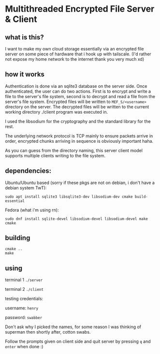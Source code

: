 # Multithreaded Encrypted File Server & Client

## what is this?

I want to make my own cloud storage essentially via an encrypted file server on some piece of hardware that i hook up with tailscale. (I'd rather not expose my home network to the internet thank you very much xd)

## how it works

Authentication is done via an sqlite3 database on the server side. Once authenticated, the user can do two actions. First is to encrypt and write a file to the server's file system, second is to decrypt and read a file from the server's file system. Encrypted files will be written to `MEF_S/<username>` directory on the server. The decrypted files will be written to the current working directory ./client program was executed in.

I used the libsodium for the cryptography and the standard library for the rest.

The underlying network protocol is TCP mainly to ensure packets arrive in order, encrypted chunks arriving in sequence is obviously important haha.

As you can guess from the directory naming, this server client model supports multiple clients writing to the file system.


## dependencies:

Ubuntu/Ubuntu based (sorry if these pkgs are not on debian, i don't have a debian system TwT):
```
sudo apt install sqlite3 libsqlite3-dev libsodium-dev cmake build-essential
```

Fedora (what i'm using rn):
```
sudo dnf install sqlite-devel libsodium-devel libsodium-devel make cmake
```

## building

```cd build
cmake ..
make
```
## using

terminal 1
```./server```

terminal 2
```./client```

testing credentials:

username: `henry`

password: `swabber`

Don't ask why I picked the names, for some reason I was thinking of superman then shortly after, cotton swabs.

Follow the prompts given on client side and quit server by pressing `q` and `enter` when done :)
